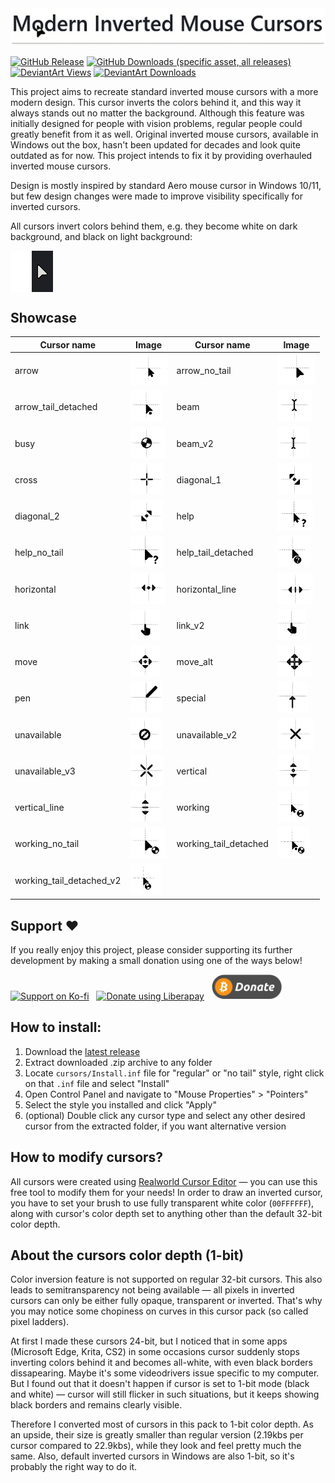 <img alt="Modern Inverted Mouse Cursors for Windows" src="./screenshots/title.png" />

[![GitHub Release](https://img.shields.io/github/v/release/emvaized/modern_inverted_mouse_cursors?&label=latest+release)](https://github.com/emvaized/modern_inverted_mouse_cursors/releases)
[![GitHub Downloads (specific asset, all releases)](https://img.shields.io/github/downloads/emvaized/modern_inverted_mouse_cursors/total?label=downloads&logo=github)](https://github.com/emvaized/modern_inverted_mouse_cursors/releases)
[![DeviantArt Views](https://img.shields.io/badge/dynamic/json?url=https%3A%2F%2Fbackend.deviantart.com%2Foembed%3Furl%3Dhttps%3A%2F%2Fwww.deviantart.com%2Femvaized%2Fart%2FModern-Inverted-Mouse-Cursors-for-Windows-10-11-1016675934&query=%24.community.statistics._attributes.views&logo=DeviantArt&logoColor=00e59b&label=views&labelColor=black&color=grey)](https://www.deviantart.com/emvaized/art/Modern-Inverted-Mouse-Cursors-for-Windows-10-11-1016675934)
[![DeviantArt Downloads](https://img.shields.io/badge/dynamic/json?url=https%3A%2F%2Fbackend.deviantart.com%2Foembed%3Furl%3Dhttps%3A%2F%2Fwww.deviantart.com%2Femvaized%2Fart%2FModern-Inverted-Mouse-Cursors-for-Windows-10-11-1016675934&query=%24.community.statistics._attributes.downloads&label=downloads&logo=DeviantArt&logoColor=00e59b&labelColor=black&color=grey)](https://www.deviantart.com/emvaized/art/Modern-Inverted-Mouse-Cursors-for-Windows-10-11-1016675934)
<!-- [![DeviantArt](https://img.shields.io/badge/DeviantArt-grey?logo=deviantart&logoColor=green&labelColor=black)](https://www.deviantart.com/emvaized/art/Modern-Inverted-Mouse-Cursors-for-Windows-10-11-1016675934) -->

This project aims to recreate standard inverted mouse cursors with a more modern design. This cursor inverts the colors behind it, and this way it always stands out no matter the background. Although this feature was initially designed for people with vision problems, regular people could greatly benefit from it as well. Original inverted mouse cursors, available in Windows out the box, hasn't been updated for decades and look quite outdated as for now. This project intends to fix it by providing overhauled inverted mouse cursors. 

Design is mostly inspired by standard Aero mouse cursor in Windows 10/11, but few design changes were made to improve visibility specifically for inverted cursors.

All cursors invert colors behind them, e.g. they become white on dark background, and black on light background: &nbsp;

<img src="./screenshots/illustration_of_inversion.gif" align="top"/>

## Showcase
<!-- <img src="./screenshots/all_cursors_no_title.png" /> -->

<!-- <details> -->
<!-- <summary>List of all cursors</summary> -->

| Cursor name                       | Image                                                           | Cursor name                       | Image                                                           |
|----------------------------|-----------------------------------------------------------------|----------------------------|-----------------------------------------------------------------|
| arrow        | <img src="screenshots/cursors_single/arrow.png" height=50 /> | arrow_no_tail       | <img src="screenshots/cursors_single/arrow_no_tail.png" height=50 /> |
| arrow_tail_detached                      | <img src="screenshots/cursors_single/arrow_tail_detached.png" height=50 />         | beam                    | <img src="screenshots/cursors_single/beam.png" height=50 />       |
| busy                       | <img src="screenshots/cursors_single/busy.gif" height=50 />          | beam_v2                      | <img src="screenshots/cursors_single/beam_v2.png" height=50 />         |
| cross                      | <img src="screenshots/cursors_single/cross.png" height=50 />         | diagonal_1                 | <img src="screenshots/cursors_single/diagonal_1.png" height=50 />    |
| diagonal_2                 | <img src="screenshots/cursors_single/diagonal_2.png" height=50 />   | help               | <img src="screenshots/cursors_single/help.png" height=50 />  |
| help_no_tail         | <img src="screenshots/cursors_single/help_no_tail.png" height=50 /> | help_tail_detached                       | <img src="screenshots/cursors_single/help_tail_detached.png" height=50 />          |
| horizontal            | <img src="screenshots/cursors_single/horizontal.png" height=50 /> | horizontal_line                 | <img src="screenshots/cursors_single/horizontal_line.png" height=50 />    |
| link                    | <img src="screenshots/cursors_single/link.png" height=50 />      | link_v2                       | <img src="screenshots/cursors_single/link_v2.png" height=50 />          |
| move                   | <img src="screenshots/cursors_single/move.png" height=50 />     | move_alt                       | <img src="screenshots/cursors_single/move_alt.png" height=50 />          |
| pen                        | <img src="screenshots/cursors_single/pen.png" height=50 />          | special                    | <img src="screenshots/cursors_single/special.png" height=50 />       |
| unavailable             | <img src="screenshots/cursors_single/unavailable.png" height=50 /> | unavailable_v2             | <img src="screenshots/cursors_single/unavailable_v2.png" height=50 />|
| unavailable_v3                | <img src="screenshots/cursors_single/unavailable_v3.png" height=50 />  | vertical              | <img src="screenshots/cursors_single/vertical.png" height=50 /> |
| vertical_line                   | <img src="screenshots/cursors_single/vertical_line.png" height=50 />     | working            | <img src="screenshots/cursors_single/working.gif" height=50 /> |
| working_no_tail   | <img src="screenshots/cursors_single/working_no_tail.gif" height=50 /> | working_tail_detached      | <img src="screenshots/cursors_single/working_tail_detached.gif" height=50 /> |
| working_tail_detached_v2                    | <img src="screenshots/cursors_single/working_tail_detached_v2.gif" height=50 />      |



<!-- </details> -->

## Support ❤️
If you really enjoy this project, please consider supporting its further development by making a small donation using one of the ways below! 

<a href="https://ko-fi.com/emvaized"><img src="https://storage.ko-fi.com/cdn/kofi1.png?v=6" alt="Support on Ko-fi" height="40"></a> &nbsp; <a href="https://liberapay.com/emvaized/donate"><img alt="Donate using Liberapay" src="https://liberapay.com/assets/widgets/donate.svg" height="40"></a> &nbsp; <a href="https://emvaized.github.io/donate/bitcoin/"><img src="https://github.com/emvaized/emvaized.github.io/blob/main/donate/bitcoin/assets/bitcoin-donate-button.png?raw=true" alt="Donate Bitcoin" height="40" /></a>

## How to install: 
1. Download the [latest release](https://github.com/emvaized/modern_inverted_mouse_cursors/releases)
2. Extract downloaded .zip archive to any folder
3. Locate `cursors/Install.inf` file for "regular" or "no tail" style, right click on that `.inf` file and select "Install"
3. Open Control Panel and navigate to "Mouse Properties" > "Pointers"
4. Select the style you installed and click "Apply"
5. (optional) Double click any cursor type and select any other desired cursor from the extracted folder, if you want alternative version

## How to modify cursors? 
All cursors were created using [Realworld Cursor Editor](http://www.rw-designer.com/cursor-maker) — you can use this free tool to modify them for your needs! In order to draw an inverted cursor, you have to set your brush to use fully transparent white color (`00FFFFFF`), along with cursor's color depth set to anything other than the default 32-bit color depth.

## About the cursors color depth (1-bit)
Color inversion feature is not supported on regular 32-bit cursors. This also leads to semitransparency not being available — all pixels in inverted cursors can only be either fully opaque, transparent or inverted. That's why you may notice some chopiness on curves in this cursor pack (so called pixel ladders).

At first I made these cursors 24-bit, but I noticed that in some apps (Microsoft Edge, Krita, CS2) in some occasions cursor suddenly stops inverting colors behind it and becomes all-white, with even black borders dissapearing. Maybe it's some videodrivers issue specific to my computer. But I found out that it doesn't happen if cursor is set to 1-bit mode (black and white) — cursor will still flicker in such situations, but it keeps showing black borders and remains clearly visible. 

Therefore I converted most of cursors in this pack to 1-bit color depth. As an upside, their size is greatly smaller than regular version (2.19kbs per cursor compared to 22.9kbs), while they look and feel pretty much the same. Also, default inverted cursors in Windows are also 1-bit, so it's probably the right way to do it. 